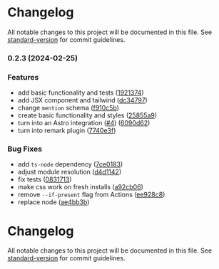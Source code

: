# Changelog

All notable changes to this project will be documented in this file. See [standard-version](https://github.com/conventional-changelog/standard-version) for commit guidelines.

### 0.2.3 (2024-02-25)

### Features

- add basic functionality and tests ([1921374](https://github.com/rosnovsky/astro-mastodon/commit/192137498acc17bc36c1dbfe39ae52f5cc6439e5))
- add JSX component and tailwind ([dc34797](https://github.com/rosnovsky/astro-mastodon/commit/dc34797f0c3a2cddbfc88b0cad859d06a68f6faf))
- change `mention` schema ([f910c5b](https://github.com/rosnovsky/astro-mastodon/commit/f910c5ba945e88a17b2f9a678424f066e6d1d6a7))
- create basic functionality and styles ([25855a9](https://github.com/rosnovsky/astro-mastodon/commit/25855a94a2c319e16cc9fc370b0f3165528e50ce))
- turn into an Astro integration ([#4](https://github.com/rosnovsky/astro-mastodon/issues/4)) ([6090d62](https://github.com/rosnovsky/astro-mastodon/commit/6090d628747eb0a2131eb0574ba763c92a61883c))
- turn into remark plugin ([7740e3f](https://github.com/rosnovsky/astro-mastodon/commit/7740e3f37f65b1abb3d1f506d67aa6ad6fd66cb2))

### Bug Fixes

- add `ts-node` dependency ([7ce0183](https://github.com/rosnovsky/astro-mastodon/commit/7ce0183b79963c392f325790832b9982929cdca8))
- adjust module resolution ([d4d1142](https://github.com/rosnovsky/astro-mastodon/commit/d4d11429240aa922abce024f8711625112cbd443))
- fix tests ([0831713](https://github.com/rosnovsky/astro-mastodon/commit/08317135aacfd7dc152bec542f6f0ceebded6f56))
- make css work on fresh installs ([a92cb06](https://github.com/rosnovsky/astro-mastodon/commit/a92cb06f2a2ee9081b9aab419d87d973b2e704b3))
- remove `--if-present` flag from Actions ([ee928c8](https://github.com/rosnovsky/astro-mastodon/commit/ee928c8ee28392a8cdeba0dd2fdf359bfa63f55a))
- replace node ([ae4bb3b](https://github.com/rosnovsky/astro-mastodon/commit/ae4bb3bf6cc9f267a6bd47494b1c9250ffb796de))

# Changelog

All notable changes to this project will be documented in this file. See [standard-version](https://github.com/conventional-changelog/standard-version) for commit guidelines.
